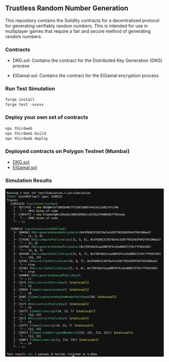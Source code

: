 ## Trustless Random Number Generation

This repository contains the Solidity contracts for a decentralized protocol for generating verifiably random numbers. This is intended for use in multiplayer games that require a fair and secure method of generating random numbers.

### Contracts

- DKG.sol: Contains the contract for the Distributed Key Generation (DKG) process

- ElGamal.sol: Contains the contract for the ElGamal encryption process

### Run Test Simulation

```shell
forge install
forge test -vvvvv
```

### Deploy your own set of contracts

```shell
npx thirdweb
npx thirdweb build
npx thirdweb deploy
```

### Deployed contracts on Polygon Testnet (Mumbai)

- [DKG.sol](https://thirdweb.com/mumbai/0xd318d9F46e074C4F13888D8009Da91756bb07990/)
- [ElGamal.sol](https://thirdweb.com/mumbai/0x717f7DcAd978d873B386933DcCf8cd4F6fCbBE57/)

### Simulation Results

![Simulation results](./src/image/simulation.png)
